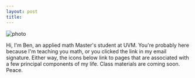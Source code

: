 ```yaml
---
layout: post
title:
---
```


![photo](https://scontent-iad3-1.xx.fbcdn.net/v/t1.0-9/18034215_1330621637013624_6296963631498004505_n.jpg?oh=e05b0606379d62b137e568d4ebfca0fa&oe=5A601CB0)

Hi, I'm Ben, an applied math Master's student at UVM. You're probably here because I'm teaching you math, or you clicked the link in my email signature. Either way, the icons below link to pages that are associated with a few principal components of my life. Class materials are coming soon. Peace.

